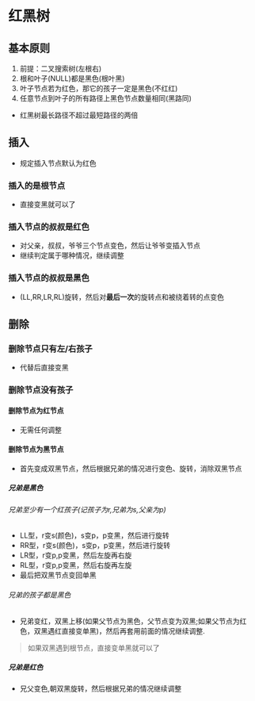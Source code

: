# 红黑树

## 基本原则
1. 前提：二叉搜索树(左根右)
2. 根和叶子(NULL)都是黑色(根叶黑)
3. 叶子节点若为红色，那它的孩子一定是黑色(不红红)
4. 任意节点到叶子的所有路径上黑色节点数量相同(黑路同)
 - 红黑树最长路径不超过最短路径的两倍

## 插入
 - 规定插入节点默认为红色

### 插入的是根节点
 - 直接变黑就可以了

### 插入节点的叔叔是红色
 - 对父亲，叔叔，爷爷三个节点变色，然后让爷爷变插入节点
 - 继续判定属于哪种情况，继续调整

### 插入节点的叔叔是黑色
 - (LL,RR,LR,RL)旋转，然后对**最后一次**的旋转点和被绕着转的点变色

## 删除
### 删除节点只有左/右孩子
 - 代替后直接变黑

### 删除节点没有孩子
#### 删除节点为红节点
 - 无需任何调整

#### 删除节点为黑节点
 - 首先变成双黑节点，然后根据兄弟的情况进行变色、旋转，消除双黑节点

##### 兄弟是黑色
###### 兄弟至少有一个红孩子(记孩子为r,兄弟为s,父亲为p)
 - LL型，r变s(颜色)，s变p，p变黑，然后进行旋转
 - RR型，r变s(颜色)，s变p，p变黑，然后进行旋转
 - LR型，r变p,p变黑，然后左旋再右旋
 - RL型，r变p,p变黑，然后右旋再左旋
 - 最后把双黑节点变回单黑

###### 兄弟的孩子都是黑色
 - 兄弟变红，双黑上移(如果父节点为黑色，父节点变为双黑;如果父节点为红色，双黑遇红直接变单黑)，然后再套用前面的情况继续调整.
> 如果双黑遇到根节点，直接变单黑就可以了

##### 兄弟是红色
 - 兄父变色,朝双黑旋转，然后根据兄弟的情况继续调整 